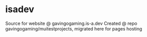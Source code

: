 # isadev
Source for website @ gavingogaming.is-a.dev
Created @ repo gavingogaming/muitestprojects, migrated here for pages hosting